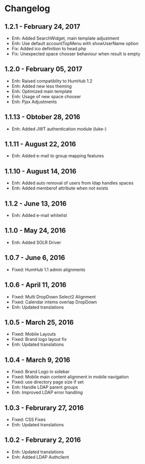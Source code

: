 Changelog
=========

1.2.1 - February 24, 2017
-----------------------
- Enh: Added SearchWidget, main template adjustment
- Enh: Use default accountTopMenu with showUserName option
- Fix: Added ico definition to head.php 
- Fix: Unexpected space chooser behaviour when result is empty

1.2.0 - February 05, 2017
-----------------------
- Enh: Raised compatiblity to HumHub 1.2
- Enh: Added new less theming
- Enh: Optimized main template
- Enh: Usage of new space chooser
- Enh: Pjax Adjustments

1.1.13 - Obtober 28, 2016
-----------------------
- Enh: Added JWT authentication module (luke-)

1.1.11 - August 22, 2016
-----------------------
- Enh: Added e-mail to group mapping features

1.1.10 - August 14, 2016
-----------------------
- Enh: Added auto removal of users from ldap handles spaces
- Enh: Added memberof attribute when not exists


1.1.2 - June 13, 2016
-----------------------
- Enh: Added e-mail whitelist

1.1.0 - May 24, 2016
-----------------------
- Enh: Added SOLR Driver

1.0.7 - June 6, 2016
-----------------------
- Fixed: HumHub 1.1 admin alignments

1.0.6 - April 11, 2016
-----------------------
- Fixed: Multi DropDown Select2 Alignment
- Fixed: Calendar intems overlap DropDown
- Enh: Updated translations

1.0.5 - March 25, 2016
-----------------------
- Fixed: Mobile Layouts
- Fixed: Brand logo layout fix
- Enh: Updated translations

1.0.4 - March 9, 2016
-----------------------
- Fixed: Brand Logo in sidebar
- Fixed: Mobile main content alignment in mobile navigation
- Fixed: use directory page size if set
- Enh: Handle LDAP parent groups
- Enh: Improved LDAP error handling

1.0.3 - Februrary 27, 2016
-----------------------
- Fixed: CSS Fixes
- Enh: Updated translations

1.0.2 - Februrary 2, 2016
-----------------------
- Enh: Updated translations
- Enh: Added LDAP Authclient